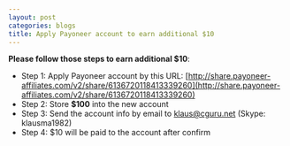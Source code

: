 ```yaml
---
layout: post
categories: blogs
title: Apply Payoneer account to earn additional $10
---
```


__Please follow those steps to earn additional $10__:

* Step 1: Apply Payoneer account by this URL: [http://share.payoneer-affiliates.com/v2/share/6136720118413339260](http://share.payoneer-affiliates.com/v2/share/6136720118413339260)
* Step 2: Store __$100__ into the new account
* Step 3: Send the account info by email to [klaus@cguru.net](mailto:klaus@cguru.net) (Skype: klausma1982)
* Step 4: $10 will be paid to the account after confirm
